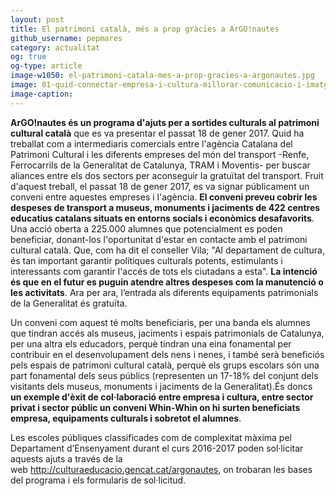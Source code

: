 ```yaml
---
layout: post
title: El patrimoni català, més a prop gràcies a ArGO!nautes 
github_username: pepmares
category: actualitat 
og: true
og-type: article
image-w1050: el-patrimoni-catala-mes-a-prop-gracies-a-argonautes.jpg
image: 01-quid-connectar-empresa-i-cultura-millorar-comunicacio-i-imatge-empresa-w525.jpg
image-caption: 
---
```


**ArGO!nautes és un programa d'ajuts per a sortides culturals al patrimoni cultural català** que es va presentar el passat 18 de gener 2017. Quid ha treballat com a intermediaris comercials entre l'agència Catalana del Patrimoni Cultural i les diferents empreses del món del transport -Renfe, Ferrocarrils de la Generalitat de Catalunya, TRAM i Moventis- per buscar aliances entre els dos sectors per aconseguir la gratuïtat del transport. Fruit d'aquest treball, el passat 18 de gener 2017, es va  signar públicament un conveni entre aquestes empreses i l'agència. **El conveni preveu cobrir les despeses de transport a museus, monuments i jaciments de 422 centres educatius catalans situats en entorns socials i econòmics desafavorits**. Una acció oberta a 225.000 alumnes que potencialment es poden beneficiar, donant-los l'oportunitat d'estar en contacte amb el patrimoni cultural català. Que, com ha dit el conseller Vila; "Al departament de cultura, és tan important garantir polítiques culturals potents, estimulants i interessants com garantir l'accés de tots els ciutadans a esta". **La intenció és que en el futur es puguin atendre altres despeses com la manutenció o les activitats**. Ara per ara, l’entrada als diferents equipaments patrimonials de la Generalitat és gratuïta.

Un conveni com aquest té molts beneficiaris, per una banda els alumnes que tindran accés als museus, jaciments i espais patrimonials de Catalunya, per una altra els educadors, perquè tindran una eina fonamental per contribuir en el desenvolupament dels nens i nenes, i també serà beneficiós pels espais de patrimoni cultural català, perquè els grups escolars són una part fonamental dels seus públics (representen un 17-18% del conjunt dels visitants dels museus, monuments i jaciments de la Generalitat).És doncs **un exemple d'èxit de col·laboració entre empresa i cultura, entre sector privat i sector públic un conveni Whin-Whin on hi surten beneficiats empresa, equipaments culturals i sobretot el alumnes**.

Les escoles públiques classificades com de complexitat màxima pel Departament d’Ensenyament durant el curs 2016-2017 poden sol·licitar aquests ajuts a través de la web http://culturaeducacio.gencat.cat/argonautes, on trobaran les bases del programa i els formularis de sol·licitud.

